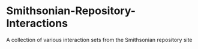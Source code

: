 # Smithsonian-Repository-Interactions
A collection of various interaction sets from the Smithsonian repository site

